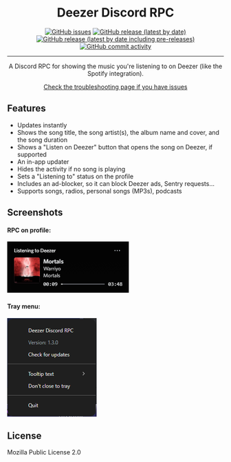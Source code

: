 <div align="center">
    <h1>Deezer Discord RPC</h1>
    <a href="https://github.com/JustYuuto/deezer-discord-rpc/issues"><img alt="GitHub issues" src="https://img.shields.io/github/issues/justyuuto/deezer-discord-rpc?style=for-the-badge"></a>
    <a href="https://github.com/JustYuuto/deezer-discord-rpc/releases/latest"><img alt="GitHub release (latest by date)" src="https://img.shields.io/github/downloads/justyuuto/deezer-discord-rpc/latest/total?style=for-the-badge"></a>
    <a href="https://github.com/JustYuuto/deezer-discord-rpc/releases/latest"><img alt="GitHub release (latest by date including pre-releases)" src="https://img.shields.io/github/v/release/justyuuto/deezer-discord-rpc?include_prereleases&label=latest%20release&style=for-the-badge"></a>
    <a href="https://github.com/JustYuuto/deezer-discord-rpc/commits"><img alt="GitHub commit activity" src="https://img.shields.io/github/commit-activity/w/justyuuto/deezer-discord-rpc?style=for-the-badge"></a>
    <hr />
    <p>A Discord RPC for showing the music you're listening to on Deezer (like the Spotify integration).</p>
    <a href="https://github.com/JustYuuto/deezer-discord-rpc/wiki/Troubleshooting">Check the troubleshooting page if you have issues</a>
</div>

## Features

* Updates instantly
* Shows the song title, the song artist(s), the album name and cover, and the song duration
* Shows a "Listen on Deezer" button that opens the song on Deezer, if supported
* An in-app updater
* Hides the activity if no song is playing
* Sets a "Listening to" status on the profile
* Includes an ad-blocker, so it can block Deezer ads, Sentry requests...
* Supports songs, radios, personal songs (MP3s), podcasts

## Screenshots

#### RPC on profile:

![RPC on profile](screenshots/rpc.png)

#### Tray menu:

![Tray menu](screenshots/tray_menu.png)

## License

Mozilla Public License 2.0
